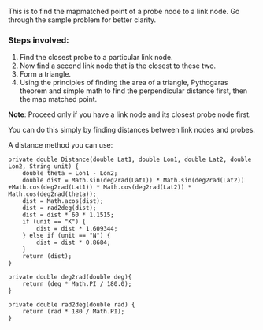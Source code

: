 This is to find the mapmatched point of a probe node to a link node. Go through the sample problem for better clarity.

### Steps involved:
1. Find the closest probe to a particular link node.
2. Now find a second link node that is the closest to these two.
3. Form a triangle.
4. Using the principles of finding the area of a triangle, Pythogaras theorem and simple math to find the perpendicular distance first, then the map matched point.

**Note**: Proceed only if you have a link node and its closest probe node first.

You can do this simply by finding distances between link nodes and probes.

A distance method you can use:

	private double Distance(double Lat1, double Lon1, double Lat2, double Lon2, String unit) {
		double theta = Lon1 - Lon2;
		double dist = Math.sin(deg2rad(Lat1)) * Math.sin(deg2rad(Lat2))	+Math.cos(deg2rad(Lat1)) * Math.cos(deg2rad(Lat2)) * Math.cos(deg2rad(theta));
		dist = Math.acos(dist);
		dist = rad2deg(dist);
		dist = dist * 60 * 1.1515;
		if (unit == "K") {
			dist = dist * 1.609344;
		} else if (unit == "N") {
			dist = dist * 0.8684;
		}
		return (dist);
	}

	private double deg2rad(double deg){
		return (deg * Math.PI / 180.0);
	}

	private double rad2deg(double rad) {
		return (rad * 180 / Math.PI);
	}

